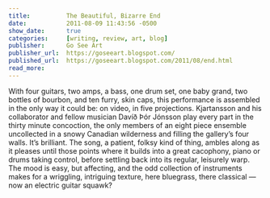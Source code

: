 ```yaml
---
title:			The Beautiful, Bizarre End
date:			2011-08-09 11:43:56 -0500
show_date:		true
categories: 	[writing, review, art, blog]
publisher:		Go See Art
publisher_url:	https://goseeart.blogspot.com/
published_url:	https://goseeart.blogspot.com/2011/08/end.html
read_more:
---
```

With four guitars, two amps, a bass, one drum set, one baby grand, two bottles of bourbon, and ten furry, skin caps, this performance is assembled in the only way it could be: on video, in five projections. Kjartansson and his collaborator and fellow musician Davíð Þór Jónsson play every part in the thirty minute concoction, the only members of an eight piece ensemble uncollected in a snowy Canadian wilderness and filling the gallery’s four walls. It’s brilliant. The song, a patient, folksy kind of thing, ambles along as it pleases until those points where it builds into a great cacophony, piano or drums taking control, before settling back into its regular, leisurely warp. The mood is easy, but affecting, and the odd collection of instruments makes for a wriggling, intriguing texture, here bluegrass, there classical — now an electric guitar squawk?

